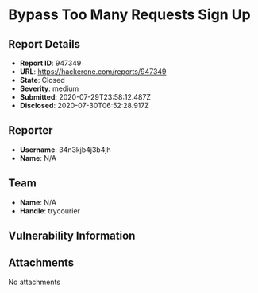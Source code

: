 # Bypass Too Many Requests Sign Up 

## Report Details
- **Report ID**: 947349
- **URL**: https://hackerone.com/reports/947349
- **State**: Closed
- **Severity**: medium
- **Submitted**: 2020-07-29T23:58:12.487Z
- **Disclosed**: 2020-07-30T06:52:28.917Z

## Reporter
- **Username**: 34n3kjb4j3b4jh
- **Name**: N/A

## Team
- **Name**: N/A
- **Handle**: trycourier

## Vulnerability Information


## Attachments
No attachments
